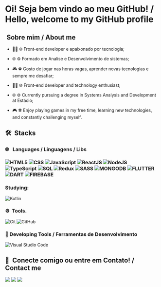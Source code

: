 <h1> Oi! Seja bem vindo ao meu GitHub! / Hello, welcome to my GitHub profile </h1>


<h2>  &nbsp;Sobre mim / About me </h2>

- 👨‍💻 🌐 Front-end developer e apaixonado por tecnologia;
- 🌐 ⚙️ Formado em Analise e Desenvolvimento de sistemas;
- 🎮 ⚽ Gosto de jogar nas horas vagas, aprender novas tecnologias e sempre me desafiar;

- 👨‍💻 🌐 Front-end developer and technology enthusiast;
- 🌐 ⚙️ Currently pursuing a degree in Systems Analysis and Development at Estácio;
- 🎮 ⚽ Enjoy playing games in my free time, learning new technologies, and constantly challenging myself.


<h2>🛠 &nbsp;Stacks</h2>

<h3>🌐 &nbsp; Languages / Linguagens / Libs<h3>

![HTML5](https://img.shields.io/badge/-HTML5-333333?style=flat&logo=HTML5)&nbsp;![CSS](https://img.shields.io/badge/-CSS-333333?style=flat&logo=CSS3&logoColor=1572B6)&nbsp;![JavaScript](https://img.shields.io/badge/-JavaScript-333333?style=flat&logo=javascript)&nbsp;![ReactJS](https://img.shields.io/badge/-React-333333?style=flat&logo=react)&nbsp;![NodeJS](https://img.shields.io/badge/-Node.js-333333?style=flat&logo=node.js)&nbsp;![TypeScript](https://img.shields.io/badge/-TypeScript-333333?style=flat&logo=typescript)&nbsp;![SQL](https://img.shields.io/badge/-MySQL-333333?style=flat&logo=mysql)&nbsp;![Redux](https://img.shields.io/badge/-Redux-333333?style=flat&logo=redux)&nbsp;![SASS](https://img.shields.io/badge/-SASS-333333?style=flat&logo=sass)&nbsp;![MONGODB](https://img.shields.io/badge/-MongoDB-333333?style=flat&logo=MongoDB)&nbsp;![FLUTTER](https://img.shields.io/badge/-Flutter-333333?style=flat&logo=Flutter)&nbsp;![DART](https://img.shields.io/badge/-Dart-333333?style=flat&logo=Dart)&nbsp;![FIREBASE](https://img.shields.io/badge/-Firebase-333333?style=flat&logo=Firebase)&nbsp;


<h3>Studying:</h3>

![Kotlin](https://img.shields.io/badge/-Kotlin-333333?style=flat&logo=Kotlin)&nbsp;

<h3>⚙️&nbsp; Tools.</h3>

![Git](https://img.shields.io/badge/-Git-333333?style=flat&logo=git)&nbsp;![GitHub](https://img.shields.io/badge/-GitHub-333333?style=flat&logo=github)



<h3>🔧&nbsp;Developing Tools / Ferramentas de Desenvolvimento</h3>

![Visual Studio Code](https://img.shields.io/badge/-Visual%20Studio%20Code-333333?style=flat&logo=visual-studio-code&logoColor=007ACC)

  

<h2>🤝&nbsp; Conecte comigo ou entre em Contato! / Contact me </h2>

<div>
    <a href="https://www.linkedin.com/in/gabrielpfernandes/" target="_blank"><img src="https://img.shields.io/badge/-LinkedIn-%230077B5?style=for-the-badge&logo=linkedin&logoColor=white" target="_blank"></a> 
  <a href="https://wa.me/5577998368927" target="_blank"><img src="https://img.shields.io/badge/WhatsApp-25d366?style=for-the-badge&logo=whatsapp&logoColor=white" target="_blank"></a> 
  <a href = "mailto:gabrielfernandessilva.ba@gmail.com"><img src="https://img.shields.io/badge/-Gmail-ea4335?style=for-the-badge&logo=gmail&logoColor=white" target="_blank"></a>
</div>

